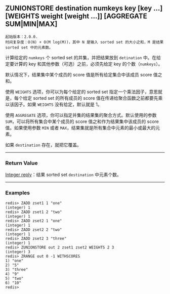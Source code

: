## ZUNIONSTORE destination numkeys key [key ...] [WEIGHTS weight [weight ...]] [AGGREGATE SUM|MIN|MAX]

    起始版本：2.0.0.
    时间复杂度：O(N) + O(M log(M))，其中 N 是输入 sorted set 的大小之和，M 是结果 sorted set 中的元素数。

计算给定的 `numkeys` 个 sorted set 的并集，并把结果放到 `detination` 中。在给定要计算的 key 和其他参数（可选）之前，必须先给定 key 的个数（`numkeys`）。

默认情况下，结果集中某个成员的 score 值是所有给定集合中该成员 score 值之和。

使用 `WEIGHTS` 选项，你可以为每个给定的 sorted set 指定一个乘法因子，意思就是，每个给定 sorted set 的所有成员的 score 值在传递给聚合函数之前都要先乘以该因子。如果 `WEIGHTS` 没有给定，默认就是 1。

使用 `AGGREGATE` 选项，你可以指定并集的结果集的聚合方式。默认使用的参数 `SUM`，可以将所有集合中某个成员的 score 值之和作为结果集中该成员的 score 值。如果使用参数 `MIN` 或者 `MAX`，结果集就是所有集合中元素的最小或最大的元素。

如果 `destination` 存在，就把它覆盖。

---

### Return Value

[Integer reply](../topics/protocol.md#resp-integers)：结果 sorted set `destination` 中元素个数。

---

### Examples

```
redis> ZADD zset1 1 "one"
(integer) 1
redis> ZADD zset1 2 "two"
(integer) 1
redis> ZADD zset2 1 "one"
(integer) 1
redis> ZADD zset2 2 "two"
(integer) 1
redis> ZADD zset2 3 "three"
(integer) 1
redis> ZUNIONSTORE out 2 zset1 zset2 WEIGHTS 2 3
(integer) 3
redis> ZRANGE out 0 -1 WITHSCORES
1) "one"
2) "5"
3) "three"
4) "9"
5) "two"
6) "10"
redis> 
```